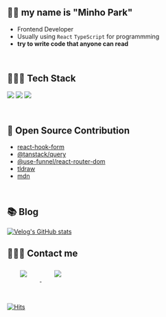 ## 👋🏻 my name is **"Minho Park"**

- Frontend Developer
- Usually using `React` `TypeScript` for programmming
- **try to write code that anyone can read** 

<br>

## 👩🏻‍💻 Tech Stack 

<p>
    <img src="https://img.shields.io/badge/Typescript-3178C6?style=flat-square&logo=typescript&logoColor=white"/>
    <img src="https://img.shields.io/badge/React-61DAFB?style=flat-square&logo=react&logoColor=white"/>
    <img src="https://img.shields.io/badge/Next.js-black?style=flat-square&logo=next.js&logoColor=white"/>
</p>

<br>

## 🌊 Open Source Contribution

- [react-hook-form](https://github.com/react-hook-form/react-hook-form/pulls?q=is%3Apr+is%3Aclosed+author%3ALennon57)
- [@tanstack/query](https://github.com/TanStack/query/pulls?q=is%3Apr+is%3Aclosed+author%3ALennon57)
- [@use-funnel/react-router-dom](https://github.com/toss/use-funnel/pulls?q=is%3Apr+is%3Aclosed+author%3ALennon57)
- [tldraw](https://github.com/tldraw/tldraw/pulls?q=is%3Apr+author%3ALennon57+is%3Aclosed)
- [mdn](https://github.com/mdn/translated-content/pulls?q=is%3Apr+is%3Aclosed+author%3ALennon57)
<br>


## 📚 Blog

[![Velog's GitHub stats](https://velog-readme-stats.vercel.app/api/list?name=kennys)](https://velog.io/@kennys)

## 🙋🏻‍♀️ Contact me

<div>
    <a href="https://velog.io/@kennys">
        <img 
            src="https://img.shields.io/badge/velog-11B48A?style=for-the-badge&logo=velog&logoColor=white"
            style="height: auto; margin-left: 20px; margin-right: 20px; padding: 10px;"/>
    </a>
    <a href="https://www.linkedin.com/in/minho5042">
        <img 
            src="https://img.shields.io/badge/linkedin-0A66C2?style=for-the-badge&logo=linkedin&logoColor=white" style="height: auto; margin-left: 20px; margin-right: 20px; padding: 10px;"/>
    </a>
</div>

<br>
<br>

[![Hits](https://hits.seeyoufarm.com/api/count/incr/badge.svg?url=https%3A%2F%2Fgithub.com%2Fpmhxhsj&count_bg=%2379C83D&title_bg=%23555555&icon=&icon_color=%23E7E7E7&title=hits&edge_flat=false)](https://hits.seeyoufarm.com)
